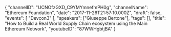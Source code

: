 {
    "channelID": "UCNOfzGXD_C9YMYmnefmPH0g",
    "channelName": "Ethereum Foundation",
    "date": "2017-11-26T21:57:10.000Z",
    "draft": false,
    "events": [
        "Devcon3"
    ],
    "speakers": ["Giuseppe Bertone"],
    "tags": [],
    "title": "How to Build a Real World Supply Chain ecosystem using the Main Ethereum Network",
    "youtubeID": "87WWHgbtjBA"
}
